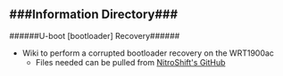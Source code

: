 ###Information Directory###
---
######U-boot [bootloader] Recovery######
- Wiki to perform a corrupted bootloader recovery on the WRT1900ac
  - Files needed can be pulled from [NitroShift's GitHub](https://github.com/nitroshift/wrt1900ac)
